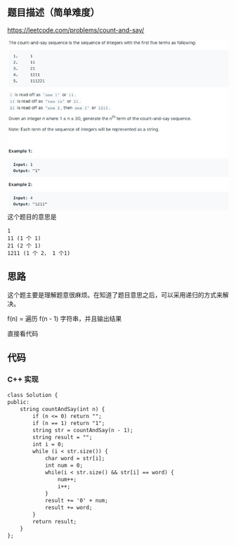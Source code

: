 ## 题目描述（简单难度）
https://leetcode.com/problems/count-and-say/

![](/assets/038-1.jpg)
这个题目的意思是
```
1 
11 (1 个 1)
21 (2 个 1)
1211 (1 个 2， 1 个1)
```

## 思路

这个题主要是理解题意很麻烦。在知道了题目意思之后，可以采用递归的方式来解决。

f(n) = 遍历 f(n - 1) 字符串，并且输出结果

直接看代码

## 代码
### C++ 实现

```
class Solution {
public:
    string countAndSay(int n) {
        if (n <= 0) return "";
        if (n == 1) return "1";
        string str = countAndSay(n - 1);
        string result = "";
        int i = 0;
        while (i < str.size()) {
            char word = str[i];
            int num = 0;
            while(i < str.size() && str[i] == word) {
                num++;
                i++;
            }
            result += '0' + num;
            result += word;
        }
        return result;
    }
};
```


